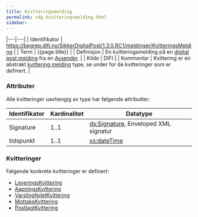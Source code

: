```yaml
---
title: Kvitteringsmelding
permalink: sdp_kvitteringsmelding.html
sidebar:
---
```


|---|---|
| Identifikator | <https://begrep.difi.no/SikkerDigitalPost/1.3.0.RC1/meldinger/KvitteringsMelding> |
| Term          | {{page.title}} |
| Definisjon    | En kvitteringsmelding på en [digital post melding](DigitalPostMelding.md) fra en [Avsender](../begrep/Avsender.md). |
| Kilde         | DIFI |
| Kommentar     | Kvittering er en abstrakt [kvittering melding](index.md) type, se under for de kvitteringer som er definert. |

### Attributer

Alle kvitteringer uavhengig av type har følgende attributter:

| Identifikator | Kardinalitet | Datatype |
| ---| --- | --- |
| Signature | 1..1 | [ds:Signature](https://www.oasis-open.org/committees/download.php/21256/wss-v1.1-spec-errata-os-SOAPMessageSecurity.htm#_Toc118717148), Enveloped XML signatur |
| tidspunkt | 1..1 | [xs:dateTime](http://www.w3.org/TR/xmlschema-2/#dateTime) |

### Kvitteringer

Følgende konkrete kvitteringer er definert:

  - [LeveringsKvittering](LeveringsKvittering.md)
  - [AapningsKvittering](AapningsKvittering.md)
  - [VarslingfeiletKvittering](VarslingfeiletKvittering.md)
  - [MottaksKvittering](MottaksKvittering.md)
  - [PostlagtKvittering](PostlagtKvittering.md)
